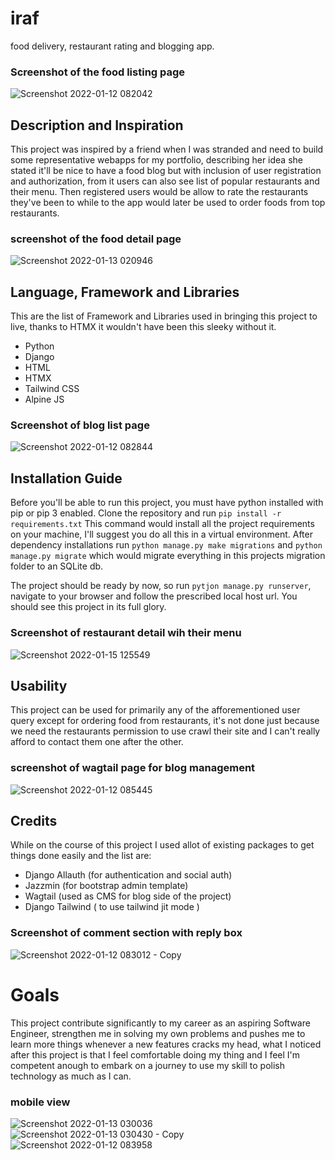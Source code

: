 # iraf

food delivery, restaurant rating and blogging app.

### Screenshot of the food listing page
![Screenshot 2022-01-12 082042](https://user-images.githubusercontent.com/68183305/154834182-3086045f-c96f-4151-9cba-9ce505a9f5f5.png)



## Description and Inspiration

This project was inspired by a friend when I was stranded and need to build some representative webapps for my portfolio, describing her idea she stated it'll be nice to have a food blog but with inclusion of user registration and authorization, from it users can also see list of popular restaurants and their menu. Then registered users would be allow to rate the restaurants they've been to while to the app would later be used to order foods from top restaurants.

### screenshot of the food detail page
![Screenshot 2022-01-13 020946](https://user-images.githubusercontent.com/68183305/154834380-b8f0ecdd-73b3-479a-8b17-70ebaf05527d.png)


## Language, Framework and Libraries 
This are the list of Framework and Libraries used in bringing this project to live, thanks to HTMX it wouldn't have been this sleeky without it.
- Python
- Django
- HTML
- HTMX
- Tailwind CSS
- Alpine JS

### Screenshot of blog list page
![Screenshot 2022-01-12 082844](https://user-images.githubusercontent.com/68183305/154834209-5802558c-edac-45f4-8ac5-579ff43858de.png)



## Installation Guide

Before you'll be able to run this project, you must have python installed with pip or pip 3 enabled.
Clone the repository and run
`pip install -r requirements.txt` 
This command would install all the project requirements on your machine, I'll suggest you do all this in a virtual environment.
After dependency installations run `python manage.py make migrations` and `python manage.py migrate` which would migrate everything in this projects migration folder to an SQLite db.



The project should be ready by now, so run `pytjon manage.py runserver`, navigate to your browser and follow the prescribed local host url. You should see this project in its full glory.

### Screenshot of restaurant detail wih their menu
![Screenshot 2022-01-15 125549](https://user-images.githubusercontent.com/68183305/154834243-7d426622-c38c-4261-a68f-447dd8bbf8d5.png)

## Usability

This project can be used for primarily any of the afforementioned user query except for ordering food from restaurants, it's not done just because we need the restaurants permission to use crawl their site and I can't really afford to contact them one after the other.


### screenshot of wagtail page for blog management
![Screenshot 2022-01-12 085445](https://user-images.githubusercontent.com/68183305/154834274-9d6755c6-934b-425a-9a69-470af95d0352.png)


## Credits

While on the course of this project I used allot of existing packages to get things done easily and the list are:

- Django Allauth (for authentication and social auth)
- Jazzmin (for bootstrap admin template)
- Wagtail (used as CMS for blog side of the project)
- Django Tailwind ( to use tailwind jit mode )

### Screenshot of comment section with reply box

![Screenshot 2022-01-12 083012 - Copy](https://user-images.githubusercontent.com/68183305/154834321-595ce531-8c2e-4d1e-9180-6fe7768bddf5.png)

# Goals

This project contribute significantly to my career as an aspiring Software Engineer, strengthen me in solving my own problems and pushes me to learn more things whenever a new features cracks my head, what I noticed after this project is that I feel comfortable doing my thing and I feel I'm competent anough to embark on a journey to use my skill to polish technology as much as I can.

### mobile view
![Screenshot 2022-01-13 030036](https://user-images.githubusercontent.com/68183305/154834341-6824d140-5e8a-442e-a447-af753a9ba5bb.png)
![Screenshot 2022-01-13 030430 - Copy](https://user-images.githubusercontent.com/68183305/154834357-6104a563-7c7f-4bfa-83f7-e9b6e7abf696.png)
![Screenshot 2022-01-12 083958](https://user-images.githubusercontent.com/68183305/154834439-4403c3a0-c07d-49ec-b91e-b357ff1625fd.png)



